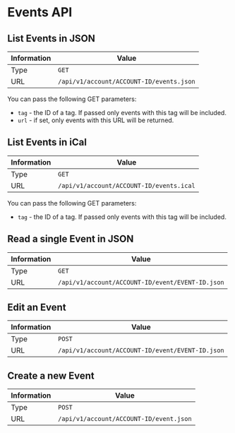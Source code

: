 # Events API


## List Events in JSON

| Information | Value                                    |
| ----------- | -----------------------------------------|
| Type        | `GET`                                    |
| URL         | `/api/v1/account/ACCOUNT-ID/events.json` |


You can pass the following GET parameters:

* `tag` - the ID of a tag. If passed only events with this tag will be included.
* `url` - if set, only events with this URL will be returned.

## List Events in iCal


| Information | Value                                    |
| ----------- | -----------------------------------------|
| Type        | `GET`                                    |
| URL         | `/api/v1/account/ACCOUNT-ID/events.ical` |


You can pass the following GET parameters:

* `tag` - the ID of a tag. If passed only events with this tag will be included.

## Read a single Event in JSON



| Information | Value                                            |
| ----------- | -------------------------------------------------|
| Type        | `GET`                                            |
| URL         | `/api/v1/account/ACCOUNT-ID/event/EVENT-ID.json` |


## Edit an Event


| Information | Value                                            |
| ----------- | -------------------------------------------------|
| Type        | `POST`                                           |
| URL         | `/api/v1/account/ACCOUNT-ID/event/EVENT-ID.json` |


## Create a new Event



| Information | Value                                            |
| ----------- | -------------------------------------------------|
| Type        | `POST`                                           |
| URL         | `/api/v1/account/ACCOUNT-ID/event.json`          |

